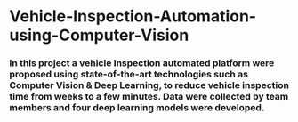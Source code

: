 # Vehicle-Inspection-Automation-using-Computer-Vision
### In this project a vehicle Inspection automated platform were proposed using state-of-the-art technologies such as Computer Vision & Deep Learning, to reduce vehicle inspection time from weeks to a few minutes. Data were collected by team members and four deep learning models were developed.
